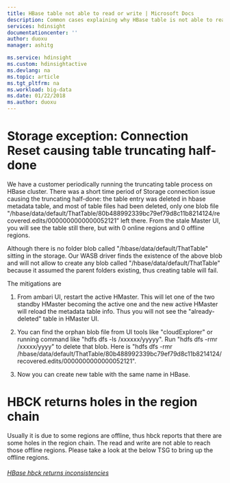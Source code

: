 ```yaml
---
title: HBase table not able to read or write | Microsoft Docs
description: Common cases explaining why HBase table is not able to read and write
services: hdinsight
documentationcenter: ''
author: duoxu
manager: ashitg

ms.service: hdinsight
ms.custom: hdinsightactive
ms.devlang: na
ms.topic: article
ms.tgt_pltfrm: na
ms.workload: big-data
ms.date: 01/22/2018
ms.author: duoxu
---
```


# Storage exception: Connection Reset causing table truncating half-done

We have a customer periodically running the truncating table process on HBase cluster. There was a short time period of Storage connection issue causing the truncating half-done: the table entry was deleted in hbase metadata table, and most of table files had been deleted, only one blob file "/hbase/data/default/ThatTable/80b488992339bc79ef79d8c11b8214124/recovered.edits/0000000000000052121” left there. From the stale Master UI, you will see the table still there, but with 0 online regions and 0 offline regions. 

Although there is no folder blob called "/hbase/data/default/ThatTable" sitting in the storage. Our WASB driver finds the existence of the above blob and will not allow to create any blob called "/hbase/data/default/ThatTable" because it assumed the parent folders existing, thus creating table will fail.

The mitigations are

1. From ambari UI, restart the active HMaster. This will let one of the two standby HMaster becoming the active one and the new active HMaster will reload the metadata table info. Thus you will not see the "already-deleted" table in HMaster UI.

2. You can find the orphan blob file from UI tools like "cloudExplorer" or running command like "hdfs dfs -ls /xxxxxx/yyyyy". Run "hdfs dfs -rmr /xxxxx/yyyy" to delete that blob. Here is "hdfs dfs -rmr /hbase/data/default/ThatTable/80b488992339bc79ef79d8c11b8214124/recovered.edits/0000000000000052121".

3. Now you can create new table with the same name in HBase.

# HBCK returns holes in the region chain

Usually it is due to some regions are offline, thus hbck reports that there are some holes in the region chain. The read and write are not able to reach those offline regions. Please take a look at the below TSG to bring up the offline regions.
 
###### [HBase hbck returns inconsistencies](hbase-hbck-returns-some-regions-having-the-same-start-or-end-key.md)




